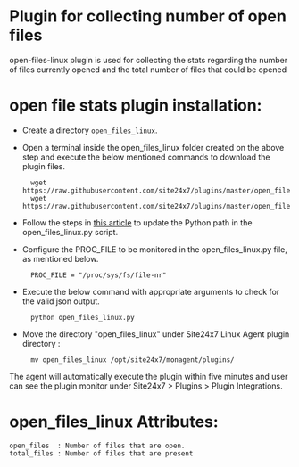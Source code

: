 
Plugin for collecting number of open files 
==========================================

open-files-linux plugin is used for collecting the stats regarding the number of files currently opened and the total number of files that could be opened
  
open file stats plugin installation:
==============

- Create a directory `open_files_linux`.

- Open a terminal inside the open_files_linux folder created on the above step and execute the below mentioned commands to download the plugin files.

		wget https://raw.githubusercontent.com/site24x7/plugins/master/open_files_linux/open_files_linux.py
  		wget https://raw.githubusercontent.com/site24x7/plugins/master/open_files_linux/open_files_linux.cfg

- Follow the steps in [this article](https://support.site24x7.com/portal/en/kb/articles/updating-python-path-in-a-plugin-script-for-linux-servers) to update the Python path in the open_files_linux.py script.
	
- Configure the PROC_FILE to be monitored in the open_files_linux.py file, as mentioned below.

		PROC_FILE = "/proc/sys/fs/file-nr"

- Execute the below command with appropriate arguments to check for the valid json output.  

		python open_files_linux.py

- Move the directory "open_files_linux" under Site24x7 Linux Agent plugin directory : 

		mv open_files_linux /opt/site24x7/monagent/plugins/

The agent will automatically execute the plugin within five minutes and user can see the plugin monitor under Site24x7 > Plugins > Plugin Integrations.

open_files_linux Attributes:
===========================

	open_files	: Number of files that are open. 		
	total_files	: Number of files that are present

